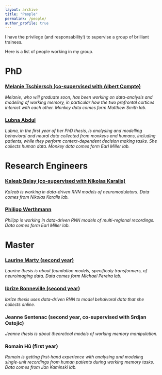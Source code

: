 ```yaml
---
layout: archive
title: "People"
permalink: /people/
author_profile: true
---
```



I have the privilege (and responsability!) to supervise a group of brilliant trainees.

Here is a list of people working in my group.

# PhD
### [Melanie Tschiersch (co-supervised with Albert Compte)](https://braincircuitsbehavior.org/people-posts/melanie-tschiersch-hj27a)
_Melanie, who will graduate soon, has been working on data-analysis and modeling of working memory, in particular how the two prefrontal cortices interact with each other. Monkey data comes form Matthew Smith lab._
### [Lubna Abdul](https://projects.learningplanetinstitute.org/projects/a-cross-species-approach-to-investigate-altern/summary)
_Lubna, in the first year of her PhD thesis, is analysing and modelling behavioral and neural data collected from monkeys and humans, including patients, while they perform context-dependent decision making tasks. She collects human data. Monkey data comes form Earl Miller lab._
# Research Engineers
### [Kaleab Belay (co-supervised with Nikolas Karalis)](https://scholar.google.com/citations?user=p5XB7SYAAAAJ&hl=en)
_Kaleab is working in data-driven RNN models of neuromodulators. Data comes from Nikolas Karalis lab._
### [Philipp Werthmann](https://www.researchgate.net/profile/Philipp-Werthmann)
_Philipp is working in data-driven RNN models of multi-regional recordings. Data comes form Earl Miller lab._
# Master
### [Laurine Marty (second year)](https://fr.linkedin.com/in/laurine-marty)
_Laurine thesis is about foundation models, specificaly transformers, of neuroimaging data. Data comes form Michael Pereira lab._
### [Ibrîze Bonneville (second year)](https://fr.linkedin.com/in/ibr%C3%AEze-bonneville-993a37217)
_Ibrîze thesis uses data-driven RNN to model behaivoral data that she collects online._
### Jeanne Sentenac (second year, co-supervised with Srdjan Ostojic)
_Jeanne thesis is about theoretical models of working memory manipulation._
### Romain Hû (first year)
_Romain is getting first-hand experience with analysing and modeling single-unit recordings from human patients during working memory tasks. Data comes from Jan Kaminski lab._

